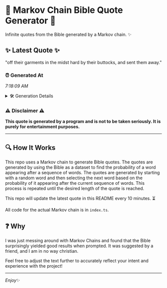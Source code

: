 # 📖 Markov Chain Bible Quote Generator 📖

Infinite quotes from the Bible generated by a Markov chain. ✨

## ✨ Latest Quote ✨
"off their garments in the midst hard by their buttocks, and sent them away."

### ⏰ Generated At
*7:18:09 AM*

<details>
    <summary>🛠️ Generation Details</summary>
    <p>
        <strong>🌱 Seed:</strong> off<br>
        <strong>🔄 Iterations:</strong> 13<br>
        <strong>📜 Context History:</strong><br>[ off ]: their<br>[ off, their ]: garments<br>[ off, their, garments ]: in<br>[ off, their, garments, in ]: the<br>[ off, their, garments, in, the ]: midst<br>[ off, their, garments, in, the, midst ]: hard<br>[ their, garments, in, the, midst, hard ]: by<br>[ garments, in, the, midst, hard, by ]: their<br>[ in, the, midst, hard, by, their ]: buttocks,<br>[ the, midst, hard, by, their, buttocks, ]: and<br>[ midst, hard, by, their, buttocks,, and ]: sent<br>[ hard, by, their, buttocks,, and, sent ]: them<br>[ by, their, buttocks,, and, sent, them ]: away.<br>
    </p>
</details>

### ⚠️ Disclaimer ⚠️
**This quote is generated by a program and is not to be taken seriously. It is purely for entertainment purposes.**

---

## 🔍 How It Works

This repo uses a Markov chain to generate Bible quotes. The quotes are generated by using the Bible as a dataset to find the probability of a word appearing after a sequence of words. The quotes are generated by starting with a random word and then selecting the next word based on the probability of it appearing after the current sequence of words. This process is repeated until the desired length of the quote is reached.

This repo will update the latest quote in this README every 10 minutes. ⏳

All code for the actual Markov chain is in `index.ts`.

## ❓ Why

I was just messing around with Markov Chains and found that the Bible surprisingly yielded good results when prompted. 
It was suggested by a friend, and I am in no way christian.

Feel free to adjust the text further to accurately reflect your intent and experience with the project!

---

*Enjoy*✨
